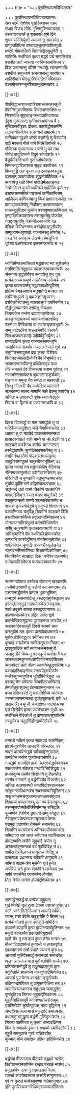 +++
title = "०८५ पुरारिस्थापनविधिपटलः"

+++
पुरारिस्थापनविधिपटलप्रारम्भः  
अथ वक्ष्ये विशेषेण पुरारिस्थापनं परम्  
मोक्षदं विजयं लोके भुक्तिमुक्तिफलप्रदम् १  
उत्तरायणकाले तु शुक्लपक्षे शुभे दिने  
शुभवारादिभिर्युक्ते स्थापनन्तु समारभेत् २  
प्रागुक्तविधिना पश्चादङ्कुराण्यर्पयेत्सुधीः  
मण्टपे गोमयालिप्ते वितानाद्यैस्सुभूषितैः ३  
शालिभिः स्थण्डिलं कृत्वा मद्ध्ये पद्मं समालिखेत्  
पद्मपीठन्ततो न्यस्त्वा नवनिम्नसमन्वितम् ४  
दिक् पालानान्तु परितो गन्धाद्यैः स्वस्वनामभिः  
दशबीजं समुच्चार्य रत्नन्यासन्तु कारयेत् ५  
आदिशैवान्वयोद्भूतश्शिवदीक्षाभिषिक्तकः  
पञ्चगोचरसम्भूतश्शिवानुष्ठानतत्परः ६  

[[५४२]]  

शैवसिद्धान्तशास्त्रज्ञश्शिवार्च्चनरतस्सुधीः  
देवाग्निगुरुभक्तिश्च शिवलक्षणलक्षितः ७  
शिवश्चेति सुपुष्टाङ्गस्सर्वप्राणिदयारतः  
ईदृशं गुरुमापाद्य वृणीयात्स्थापनाय वै ८  
मूर्तिपास्त्वीदृशाः प्रोक्ताः कारयेद्धोमकर्मणि  
तदाचार्यनियोगेन रत्नन्यासं समारभेत् ९  
माणिक्कम्मद्ध्यमे कोष्ठे वज्रमैन्द्रे तु विन्न्यसेत्  
वह्नौ मरकतं नीलं यामे निर्ऋतिगोचरे १०  
मौक्तिकं पुष्यरागञ्च वारुणे तु पदे तथा  
गोमेदं वायुदिग्भागे विद्रुमं सोमदेशके ११  
वैडूर्यमीशदिग्भागे गुरुः प्रक्षेपयेत्ततः  
बिम्बन्तदुपरिन्न्यस्त्वा सुदृढं कारयेत्ततः १२  
बिम्बशुद्धिं ततः कृत्वा तत् द्रव्याहतवस्तुना  
पञ्चमृत् पञ्चगव्यैश्च शुद्धतोयैर्विशेषतः १३  
स्नापयेत्तु ततो बिम्बं यावन्निर्मलताङ्गतः  
नेत्रोन्मीलनं कुर्यात्स्थण्डिले शालिभिः कृते १४  
दळाष्टकसमोपेतं पङ्कजं कर्णिकान्वितम्  
आलिख्य कर्णिकायान्तु बिम्बं प्रागाननन्न्यसेत् १५  
प्रागाद्यष्टदळेष्वेषु निर्दोषान् कलशाष्टकान्  
गन्धाम्बुपूरितान् कूर्चान् वस्त्रपुष्पाक्षतान्वितान् १६  
इन्द्रादिलोकपालांश्च तत्तत्कुम्भेषु योजयेत्  
नेत्रद्वययुतर्क्षेषु नेत्रोन्मीलनकर्मणि १७  
देशिकं शिल्पिनन्तत्र वस्त्रहेमाङ्गुलीयकैः  
सम्पूज्यगन्धपुष्पाद्यैः यजमानस्तु तोषयेत् १८  
तरङ्गेन समावृत्य लेखयेत् हेमसूचिना  
भ्रूरेखां पक्ष्मरेखाञ्च कृष्णमण्डलमेव च १९  

[[५४३]]  

ज्योतिर्मण्डलमालिख्य मद्ध्वाज्याभ्यां सुसेचयेत्  
ततश्शिल्पिनमुद्वास्य कलशान्स्वस्वमन्त्रकैः २०  
संस्नाप्य शुद्धतोयैश्च स्नापयेत्तु पुनः पुनः  
प्रत्येकं प्रस्थसम्पूर्णं ताम्रेणैवाथ कांस्यके २१  
कृत्वा पात्रत्रयन्तेषु मद्ध्वाज्यक्षीरपूरितम्  
प्रक्षिप्य हेमकलशान् मधुवातेति मन्त्रतः २२  
दर्शयेन्मधुपात्रे तु ब्रह्मजज्ञानमुच्चरन्  
दर्शयेत्क्षीरपात्रन्तु सवत्साङ्गां पयस्विनीम् २३  
गौर्द्धेनुहव्यमन्त्रेण दर्शयेत्तु विचक्षणः  
त्रियम्बकेन मन्त्रेण ब्रह्माणन्दर्शयेत्ततः २४  
करङ्गपटमावर्ज्य जनान्सर्वान्प्रदर्शयेत्  
रङ्गे वा शिबिकायां वा सर्वालङ्कारभूषणैः २५  
सम्पूज्यदेवदेवेशं शङ्खभेर्यादि निस्वनैः  
चित्रध्वजपताकाद्यैः प्रदीपैर्बहुभिर्युतम् २६  
ग्रामप्रदक्षिणं कृत्वा यजमानस्सबन्धुभिः  
जलाधिवासनार्त्थाय कण्ठदघ्ने जले शुभे २७  
चतुर्गात्रसमायुक्तां प्रपां कृत्वा विशेषतः  
वितानदर्भमालाद्यैर्ध्वजैश्चैव विभूषयेत् २८  
जलान्तन्दारुपीठन्तु प्रक्षिपेत्सदृढं यथा  
तीरे समतले देवं विन्यस्त्वा स्नाप्य पूर्ववत् २९  
नवाम्बरैस्समावेष्ट्य पुष्पमालासकूर्चकम्  
गङ्गा च यमुना चैव नर्मदा च सरस्वती ३०  
सिन्धु गोदावरी चैव कावेरी च जलान्तरे  
सङ्कल्प्य स्वस्य नामानि जले देवन्तु शाययेत् ३१  
अभितः कलशानष्टौ पूर्ववत्स्थापयेद्गुरुः  
त्रिरात्रं वा द्विरात्रं वा एकरात्रमथापि वा ३२  

[[५४४]]  

दिवसं दिवसार्द्धं वा यामं यामार्द्धकं तु वा  
घटिकैकासमुद्दिष्टा जले चैवाधिवासयेत् ३३  
ध्यात्वा तु वा महादेवं यावज्जलगतन्तथा  
प्रासादस्याग्रतो वापि याम्ये वा चोत्तरेऽपि वा ३४  
शाङ्करे पावकेऽथ कर्तव्यं यागमण्टपम्  
हस्तैर्द्वादशभिः कुर्यादेकादशकरैस्तु वा ३५  
दशभिर्नवहस्तैर्वा षोडशस्तम्भसंयुतम्  
चतुर्द्वारसमायुक्तं चतुस्तोरणभूषितम् ३६  
कृत्वा नवपदं तत्र मद्ध्यकोष्ठेषु वेदिकाम्  
रत्निमात्रसमुत्सेधां दर्पणोदरसन्निभाम् ३७  
परितोष्टौ च कुण्डानि चतुष्कुण्डमथाचरेत्  
तुर्याश्रं पूर्वदिग्भागे वह्निमश्वत्थपत्रवत् ३८  
अर्द्धचन्द्रं ततो याम्ये त्रिकोणं राक्षसाधिपे  
पाशभृद्दिशिवृत्तं स्यात् षडश्रं वायुगोचरे ३९  
पद्मकुण्डन्ततो याम्म्ये शाङ्करेष्टाश्रमेव च  
शक्रशाङ्करयोर्मद्ध्ये वृत्तकुण्डं शिवाग्नये ४०  
पञ्चाग्निञ्च चतुर्दिक्षु शिवाग्निं शाङ्करे दिशि  
हस्तविस्तारमेकैकं तद्वत्खातत्रिमेखलम् ४१  
योन्याब्जनाभिसंयुक्तं वर्तनाविधिमार्गतः  
सर्वेषु चतुरश्राणि वृत्ताकाराण्यथापि वा ४२  
सन्निकृष्टदिने चैव स्थण्डिले होममाचरेत्  
कुण्डानि कारयेद्धीमान् गोमयेनानुलेपयेत् ४३  
शालिपिष्टकचूर्णाद्यैः पञ्चवर्णैस्सुलेखयेत्  
रङ्गवल्लींसमालिख्य चित्रवर्णोपशोभितम् ४४  
वितानैश्चैव सञ्छाद्य दिक् ध्वजैश्च प्रलम्बयेत्  
दर्भमालाभिरावेष्ट्य फलपल्लवदामकैः ४५  

[[५४५]]  

स्तम्भानावेष्ट्य वस्त्रैश्च तोरणान् खरदारुभिः  
तस्यैवोत्तरपार्श्वे तु कर्तव्यं स्नानमण्टपम् ४६  
उत्तमानार्द्धमानेन प्राग्वत् भूषणभूषितम्  
तन्मद्ध्ये स्नानपादिन्तु हस्तद्वयसुविस्तृताम् ४७  
हस्तार्द्धमानतुङ्गाढ्यामेकमेखलयावृताम्  
श्वभ्रे तदुत्तरे खात्वा हस्तद्वयप्रमाणतः ४८  
ब्रांहणान्भोजयेत्तत्र तद्दिनं प्राग्दिनद्वये  
ब्रांहणोच्छिष्टमुद्वास्य पुण्याहन्तत्र कारयेत् ४९  
स्थापनाद्दिवसात्पूर्वे दिवसे स्तमये तथा  
वास्तुहोमं ततः कृत्वा प्रासादेवाथमण्टपे ५०  
पूर्वोक्तविधिवद्धुत्वा पर्यग्निकरणं ततः  
पुण्याहं वाचयेत्तत्र स्वस्तिसूत्रसमन्वितम् ५१  
द्वारपूजादिकं सर्वं स्थापनक्रमवत्सुधीः  
जलादुत्तीर्य बिम्बन्तु वस्त्रकूर्चं व्यपोह्य वै ५२  
जलस्थापनकुम्भस्थतोयैस्संस्नापयेच्छिवम्  
स्नानवेद्यां ततो नीत्वा स्नापयेच्छुद्धवारिभिः ५३  
पञ्चब्रंहशिवाङ्गैश्च स्नापयेद्दशबीजकैः  
गन्धैस्सुगन्धपुष्पैश्च धूपैर्दीपैर्यजेद्धृदा ५४  
वस्त्रयुग्मेन संवेष्ट्य बिम्बपीठप्रभान्वितम्  
हेमकौतुकसूत्रन्तु ब्रंहजज्ञानमुच्चरन् ५५  
बध्वा दक्षिणहस्ते तु भस्मनिक्षिप्य चास्त्रतः  
भस्मभक्तजनान्दत्वा दूर्वाङ्कुराक्षतैः घृतैः ५६  
सद्यमन्त्रैश्च मूर्ध्नी च बाह्वोश्च पादयोस्तथा  
घृतं शिरोर्पणं कृत्वा प्रारभेच्छयनं सुधीः ५७  
स्थण्डिले वेदिकोर्ध्वे तु द्रोणाष्टकसुशालिभिः  
तण्डुलैश्च चतुर्द्रोणैर्द्रोणद्वयतिलैरपि ५८  

[[५४६]]  

तन्मध्ये नळिनं कृत्वा साष्टपत्रं सकर्णिकम्  
प्रोक्षयेत्पुरुषेणैव लाजदर्भैः परिस्तरेत् ५९  
शयनं कल्पयेन्मद्ध्ये चर्मचाद्यैरनुक्रमात्  
वामदेवेन मन्त्रेण पूजयेच्छयनोपरि ६०  
तन्मद्ध्ये शाययेद्देवं प्राक् च्छिरश्चोर्द्ध्ववक्त्रकम्  
रक्तवस्त्रेण संवेष्ट्य गन्धादिभिर्यजेद्धृदा ६१  
प्रधानकुम्भं तस्यैव शिरोभागे तु विन्न्यसेत्  
तस्यैव वामभागे तु वर्द्धनीञ्चैव विन्न्यसेत् ६२  
अभितः कलशानष्टौ चाष्टविद्येश्वरात्मकान्  
ससूत्रान्सापिधानांश्च सवस्त्रान्वारिपूरितान् ६३  
सकूर्च्चान्हेमसंयुक्तान्फलपल्लवसंयुतान्  
शिवाख्यं पञ्चरत्नाम्बु उमाख्यं हेमसंयुतम् ६४  
तत्तन्मूत्तर्यात्मकैर्बीजैर्वर्णानान्तु सचिह्नकैः  
कुम्भेष्वेवं विशेषेण द्ध्यात्वा सम्पूजयेद्धृदा ६५  
नैवेद्यन्दापयेत्पश्चात्ताम्बूलन्दापयेत्ततः  
पद्ममुद्रां प्रदर्श्याथ होमकर्म समाचरेत् ६६  
शिवाग्निं कल्पयेत्तत्र अग्निकार्योक्तमाचरेत्  
समिदाज्य चरुं लाजं सर्षपांश्च यवांस्तिलान् ६७  
होमद्रव्याणि सप्तैते जुहुयाद्वै क्रमेण तु  
अश्वत्थोदुम्बरप्लक्षं वटं पूर्वादिदिक्षु च ६८  
शमीखदिरबिल्वञ्च मायूरञ्च विदिक्षु च  
पलाशञ्च प्रधानस्य सर्वेषामिध्ममुच्यते ६९  
समिधा सद्यमन्त्रेण मूलेनैव घृतं हुनेत्  
अघोरेण चरुं हुत्वा वामदेवेन लाजकम् ७०  
सर्षपं कवचेनैव यवमस्त्रेण होमयेत्  
तिलं नेत्रेण मन्त्रेण होमयेद्देशिकोत्तमः ७१  

[[५४७]]  

शतमर्द्धन्तदर्द्धं वा प्रत्येकं जुहुयात्  
घृतं मिमिक्षे घृतं हुत्वा देवस्य त्वाचरुं हुनेत् ७२  
यत्ने अग्ने तिलैर्लाजमग्न आयाहिसर्षपम्  
यवन्तु शन्नो देवेति कद्रुद्रायेति वै तिलम् ७३  
प्रत्येकं षोडशं हुत्वा उपाहुतिं समिद्विना  
द्रव्यान्ते व्याहृतिं हुत्वा कुर्यात्स्पर्शाहुतिन्ततः ७४  
मकुटं वदनञ्चैव हृदयन्नाभिगुह्यकौ  
पादौ चैव तु तत् द्रव्यं हुत्वा तेनैव मन्त्रतः ७५  
मौल्यादिपादपर्यन्तं हुत्वान्ते च तथास्पृशेत्  
एवञ्जागरणं रात्रौ प्रभाते स्थापनं कुरु ७६  
आचार्यो मूर्त्तिपैस्सार्द्धं स्नानत्रयं समाचरेत्  
अङ्गन्न्यासकरन्यासं पूर्वोक्तविधिनाचरेत् ७७  
प्रतिमांशयनोर्द्ध्वे तु उद्धृत्यप्राङ्मुखं कुरु  
पर्युषितानि सन्त्यज्य गन्धपुष्पादिभिर्यजेत् ७८  
आचार्यं पूजयेत्तत्र वस्त्रहेमाङ्गुलीयकैः  
दक्षिणान्दापयित्वा तु प्रागुक्तविधिना सह ७९  
जयादिरभ्याधानञ्च राष्ट्रभृच्च क्रमाद्धुनेत्  
पूर्णाहुतिञ्च शिरसा जुहुयाद्देशिकोत्तमः ८०  
मुहूर्त्तन्नाडिकापूर्वे स्नानश्वभ्रन्न्यसेत्प्रभुम्  
घृतशिरोर्पणं कुर्यात्पूर्ववत् भाव्य बुद्धिमान् ८१  
अष्टत्रिंशत्कलान्यासं मकुटादिक्रमान्न्यसेत्  
प्रधानकुम्भमुद्धृत्य वर्द्धनी मूर्त्तिकुम्भकान् ८२  
शिरसा वाहयित्वा तु कृत्वा धामप्रदक्षिणम्  
बिम्बाग्रे स्थापयेत्कुम्भान् स्थापयेत्स्थण्डिलोपरि ८३  
मुहूर्ते समनुप्राप्ते गुरवे सन्निवेदयेत्  
कुम्भात् बीजं समादाय प्रतिमा हृदिविन्यसेत् ८४  

[[५४८]]  

वर्द्धन्न्यां बीजमादाय पीठाब्जे मद्ध्यमे न्यसेत्  
विद्येशान्स्वस्वबीजेन इन्द्राद्यब्जदळे न्यसेत् ८५  
प्रभूतहविषन्दत्वा गुळखण्डसमन्वितम्  
उत्सवं कारयेत्पश्चात् कर्त्तावित्तानुसारतः ८६  
एवं यः कुरुते मर्त्यस्सपुण्यां गतिमाप्नुयात् ८७  
इति पुरारिस्थापनविधिपटलपञ्चाशीतितमः  
